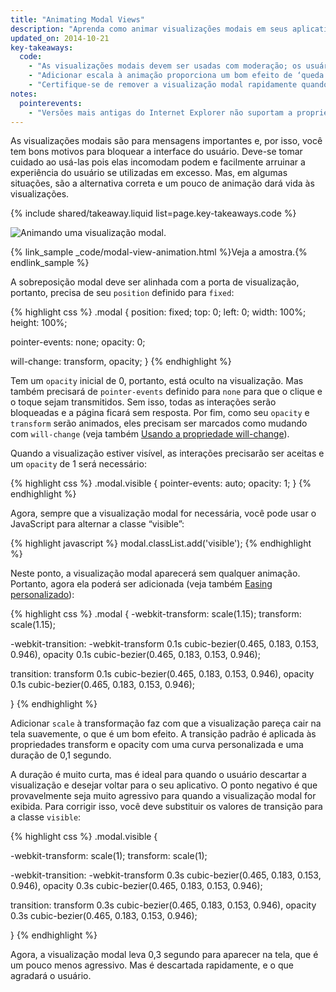 ```yaml
---
title: "Animating Modal Views"
description: "Aprenda como animar visualizações modais em seus aplicativos."
updated_on: 2014-10-21
key-takeaways:
  code:
    - "As visualizações modais devem ser usadas com moderação; os usuários ficarão frustrados se você interromper a experiência deles desnecessariamente."
    - "Adicionar escala à animação proporciona um bom efeito de ‘queda’."
    - "Certifique-se de remover a visualização modal rapidamente quando o usuário descartá-la, mas ela deve ser exibida na tela um pouco mais lentamente para não surpreender o usuário."
notes:
  pointerevents:
    - "Versões mais antigas do Internet Explorer não suportam a propriedade <code>pointer-event</code>, portanto, para esses navegadores, você precisará alternar manualmente a propriedade display. O ponto negativo é que um frame é necessário para a mudança “ocorrer”. Portanto, você deve usar um retorno de chamada requestAnimationFrame para iniciar a animação. Se você não deseja aguardar um frame, a sobreposição modal apenas aparecerá."
---
```

<p class="intro">
  As visualizações modais são para mensagens importantes e, por isso, você tem bons motivos para bloquear a interface do usuário. Deve-se tomar cuidado ao usá-las pois elas incomodam podem e facilmente arruinar a experiência do usuário se utilizadas em excesso. Mas, em algumas situações, são a alternativa correta e um pouco de animação dará vida às visualizações.
</p>

{% include shared/takeaway.liquid list=page.key-takeaways.code %}

<img src="imgs/gifs/dont-press.gif" alt="Animando uma visualização modal." />

{% link_sample _code/modal-view-animation.html %}Veja a amostra.{% endlink_sample %}

A sobreposição modal deve ser alinhada com a porta de visualização, portanto, precisa de seu `position` definido para `fixed`:

{% highlight css %}
.modal {
  position: fixed;
  top: 0;
  left: 0;
  width: 100%;
  height: 100%;

  pointer-events: none;
  opacity: 0;

  will-change: transform, opacity;
}
{% endhighlight %}

Tem um `opacity` inicial de 0, portanto, está oculto na visualização. Mas também precisará de `pointer-events` definido para `none` para que o clique e o toque sejam transmitidos. Sem isso, todas as interações serão bloqueadas e a página ficará sem resposta. Por fim, como seu `opacity` e `transform` serão animados, eles precisam ser marcados como mudando com `will-change` (veja também [Usando a propriedade will-change]({{site.fundamentals}}/look-and-feel/animations/animations-and-performance.html#using-the-will-change-property)).

Quando a visualização estiver visível, as interações precisarão ser aceitas e um `opacity` de 1 será necessário:

{% highlight css %}
.modal.visible {
  pointer-events: auto;
  opacity: 1;
}
{% endhighlight %}

Agora, sempre que a visualização modal for necessária, você pode usar o JavaScript para alternar a classe “visible”:

{% highlight javascript %}
modal.classList.add('visible');
{% endhighlight %}

Neste ponto, a visualização modal aparecerá sem qualquer animação. Portanto, agora ela poderá ser adicionada
(veja também [Easing personalizado]({{site.fundamentals}}/look-and-feel/animations/custom-easing.html)):

{% highlight css %}
.modal {
  -webkit-transform: scale(1.15);
  transform: scale(1.15);

  -webkit-transition:
    -webkit-transform 0.1s cubic-bezier(0.465, 0.183, 0.153, 0.946),
    opacity 0.1s cubic-bezier(0.465, 0.183, 0.153, 0.946);

  transition:
    transform 0.1s cubic-bezier(0.465, 0.183, 0.153, 0.946),
    opacity 0.1s cubic-bezier(0.465, 0.183, 0.153, 0.946);

}
{% endhighlight %}

Adicionar `scale` à transformação faz com que a visualização pareça cair na tela suavemente, o que é um bom efeito. A transição padrão é aplicada às propriedades transform e opacity com uma curva personalizada e uma duração de 0,1 segundo.

A duração é muito curta, mas é ideal para quando o usuário descartar a visualização e desejar voltar para o seu aplicativo. O ponto negativo é que provavelmente seja muito agressivo para quando a visualização modal for exibida. Para corrigir isso, você deve substituir os valores de transição para a classe `visible`:

{% highlight css %}
.modal.visible {

  -webkit-transform: scale(1);
  transform: scale(1);

  -webkit-transition:
    -webkit-transform 0.3s cubic-bezier(0.465, 0.183, 0.153, 0.946),
    opacity 0.3s cubic-bezier(0.465, 0.183, 0.153, 0.946);

  transition:
    transform 0.3s cubic-bezier(0.465, 0.183, 0.153, 0.946),
    opacity 0.3s cubic-bezier(0.465, 0.183, 0.153, 0.946);

}
{% endhighlight %}

Agora, a visualização modal leva 0,3 segundo para aparecer na tela, que é um pouco menos agressivo. Mas é descartada rapidamente, e o que agradará o usuário.



